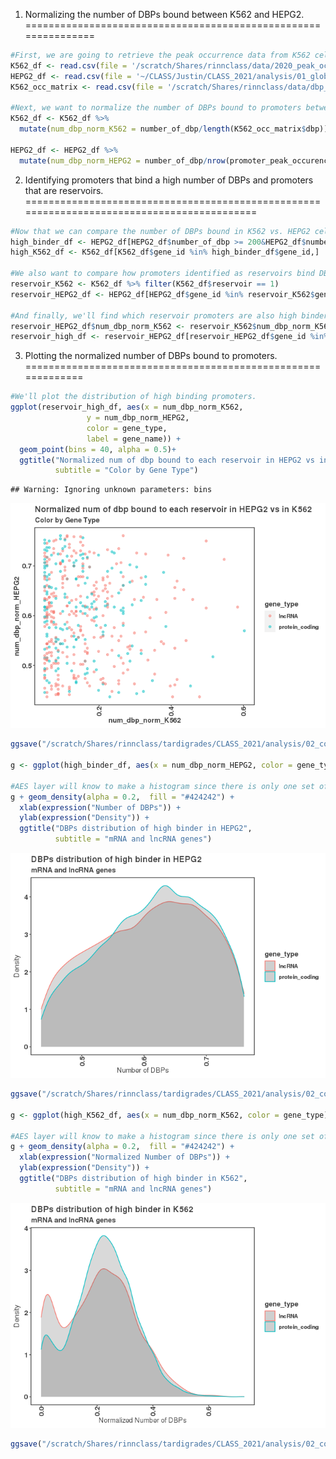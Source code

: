1) Normalizing the number of DBPs bound between K562 and HEPG2.
===============================================================

``` r
#First, we are going to retrieve the peak occurrence data from K562 cells (2020 class data) and HEPG2 cells (2021 class data).
K562_df <- read.csv(file = '/scratch/Shares/rinnclass/data/2020_peak_occurence_df.csv')
HEPG2_df <- read.csv(file = '~/CLASS/Justin/CLASS_2021/analysis/01_global_peak_properties/results/peak_occurence_dataframe.csv')
K562_occ_matrix <- read.csv(file = '/scratch/Shares/rinnclass/data/dbp_promoter_binding_table.csv')

#Next, we want to normalize the number of DBPs bound to promoters between the two cell lines so that we can accurately compare the two. This will be added to each dataframe.
K562_df <- K562_df %>%
  mutate(num_dbp_norm_K562 = number_of_dbp/length(K562_occ_matrix$dbp))

HEPG2_df <- HEPG2_df %>%
  mutate(num_dbp_norm_HEPG2 = number_of_dbp/nrow(promoter_peak_occurence))
```

2) Identifying promoters that bind a high number of DBPs and promoters that are reservoirs.
===========================================================================================

``` r
#Now that we can compare the number of DBPs bound in K562 vs. HEPG2 cells, we want to know which promoters are being bound by the highest number of DBPs. Those greater than 350 DBPs bound, we'll call high binders.
high_binder_df <- HEPG2_df[HEPG2_df$number_of_dbp >= 200&HEPG2_df$number_of_dbp <= 350,]
high_K562_df <- K562_df[K562_df$gene_id %in% high_binder_df$gene_id,]

#We also want to compare how promoters identified as reservoirs bind DBPs across cell types. We'll take the promoters labeled 'reservoirs' from K562 and apply that to our HEPG2 dataset.
reservoir_K562 <- K562_df %>% filter(K562_df$reservoir == 1)
reservoir_HEPG2_df <- HEPG2_df[HEPG2_df$gene_id %in% reservoir_K562$gene_id,]

#And finally, we'll find which reservoir promoters are also high binders.
reservoir_HEPG2_df$num_dbp_norm_K562 <- reservoir_K562$num_dbp_norm_K562
reservoir_high_df <- reservoir_HEPG2_df[reservoir_HEPG2_df$gene_id %in% high_binder_df$gene_id,]
```

3) Plotting the normalized number of DBPs bound to promoters.
=============================================================

``` r
#We'll plot the distribution of high binding promoters.
ggplot(reservoir_high_df, aes(x = num_dbp_norm_K562, 
                 y = num_dbp_norm_HEPG2,
                 color = gene_type,
                 label = gene_name)) +
  geom_point(bins = 40, alpha = 0.5)+
  ggtitle("Normalized num of dbp bound to each reservoir in HEPG2 vs in K562",
          subtitle = "Color by Gene Type") 
```

    ## Warning: Ignoring unknown parameters: bins

![](02_cotent_of_peaks_per_promoter_OL_files/figure-markdown_github/unnamed-chunk-3-1.png)

``` r
ggsave("/scratch/Shares/rinnclass/tardigrades/CLASS_2021/analysis/02_content_of_peaks_per_promoter/figures/Normalized_distribution_num_dbp_HEPG2_K562.png", height = 5, width = 8)

g <- ggplot(high_binder_df, aes(x = num_dbp_norm_HEPG2, color = gene_type))

#AES layer will know to make a histogram since there is only one set of values for x.
g + geom_density(alpha = 0.2,  fill = "#424242") +
  xlab(expression("Number of DBPs")) +
  ylab(expression("Density")) +
  ggtitle("DBPs distribution of high binder in HEPG2",
          subtitle = "mRNA and lncRNA genes") 
```

![](02_cotent_of_peaks_per_promoter_OL_files/figure-markdown_github/unnamed-chunk-3-2.png)

``` r
ggsave("/scratch/Shares/rinnclass/tardigrades/CLASS_2021/analysis/02_content_of_peaks_per_promoter/figures/Distribution_high_genes_num_dbp_HEPG2.png", height = 5, width = 8)

g <- ggplot(high_K562_df, aes(x = num_dbp_norm_K562, color = gene_type))

#AES layer will know to make a histogram since there is only one set of values for x.
g + geom_density(alpha = 0.2,  fill = "#424242") +
  xlab(expression("Normalized Number of DBPs")) +
  ylab(expression("Density")) +
  ggtitle("DBPs distribution of high binder in K562",
          subtitle = "mRNA and lncRNA genes") 
```

![](02_cotent_of_peaks_per_promoter_OL_files/figure-markdown_github/unnamed-chunk-3-3.png)

``` r
ggsave("/scratch/Shares/rinnclass/tardigrades/CLASS_2021/analysis/02_content_of_peaks_per_promoter/figures/Distribution_high_genes_num_dbp_K562.png", height = 5, width = 8)
```
